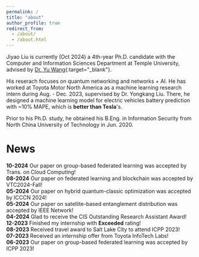 ```yaml
---
permalink: /
title: "about"
author_profile: true
redirect_from: 
  - /about/
  - /about.html
---
```


Jiyao Liu is currently (Oct 2024) a 4th-year Ph.D. candidate with the Computer and Information Sciences Department at Temple University, advised by [Dr. Yu Wang](https://cis.temple.edu/~yu/){:target="_blank"}.  

His reserach focuses on quantum networking and networks + AI. He has worked at Toyota Motor North America as a machine learning research intern during Aug. - Dec. 2023, supervised by Dr. Yongkang Liu. There, he designed a machine learning model for electric vehicles battery prediction with ~10% MAPE, which is **better than Tesla**'s.  

Prior to his Ph.D. study, he obtained his B.Eng. in Information Security from North China University of Technology in Jun. 2020.  


# News  
**10-2024**  Our paper on group-based federated learning was accepted by Trans. on Cloud Computing!  
**08-2024**  Our paper on federated learning and blockchain was accepted by VTC2024-Fall!  
**05-2024**  Our paper on hybrid quantum-classic optimization was accepted by ICCCN 2024!  
**05-2024**  Our paper on satellite-based entanglement distribution was accepted by IEEE Network!  
**04-2024**  Glad to receive the CIS Outstanding Research Assistant Award!  
**12-2023**  Finished my internship with **Exceeded** rating!  
**08-2023**  Received travel award to Salt Lake City to attend ICPP 2023!  
**07-2023**  Received an internship offer from Toyota InfoTech Labs!  
**06-2023**  Our paper on group-based federated learning was accepted by ICPP 2023!  

